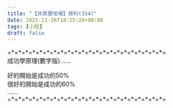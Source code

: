 ```yaml
---
title: "【非真實地場】資料(354)"
date: 2021-11-26T18:25:28+08:00
tags: [小說]
draft: false
---
```


=\*=\*=\*=\*=\*=\*=\*=\*=\*=\*=\*=\*=\*=\*=\*=\*=\*=\*=\*=\*=\*=\*=  
成功學原理(數字版)......  
  
好的開始是成功的50%  
很好的開始是成功的60%  
......  
=\*=\*=\*=\*=\*=\*=\*=\*=\*=\*=\*=\*=\*=\*=\*=\*=\*=\*=\*=\*=\*=\*=  